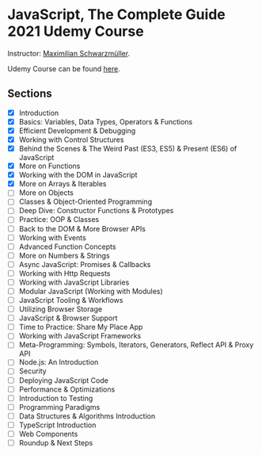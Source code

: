 # JavaScript, The Complete Guide 2021 Udemy Course

Instructor: [Maximilian Schwarzmüller][1].

Udemy Course can be found [here][2].

## Sections

- [x] Introduction
- [x] Basics: Variables, Data Types, Operators & Functions
- [x] Efficient Development & Debugging
- [x] Working with Control Structures
- [x] Behind the Scenes & The Weird Past (ES3, ES5) & Present (ES6) of JavaScript
- [x] More on Functions
- [x] Working with the DOM in JavaScript
- [x] More on Arrays & Iterables
- [ ] More on Objects
- [ ] Classes & Object-Oriented Programming
- [ ] Deep Dive: Constructor Functions & Prototypes
- [ ] Practice: OOP & Classes
- [ ] Back to the DOM & More Browser APIs
- [ ] Working with Events
- [ ] Advanced Function Concepts
- [ ] More on Numbers & Strings
- [ ] Async JavaScript: Promises & Callbacks
- [ ] Working with Http Requests
- [ ] Working with JavaScript Libraries
- [ ] Modular JavaScript (Working with Modules)
- [ ] JavaScript Tooling & Workflows
- [ ] Utilizing Browser Storage
- [ ] JavaScript & Browser Support
- [ ] Time to Practice: Share My Place App
- [ ] Working with JavaScript Frameworks
- [ ] Meta-Programming: Symbols, Iterators, Generators, Reflect API & Proxy API
- [ ] Node.js: An Introduction
- [ ] Security
- [ ] Deploying JavaScript Code
- [ ] Performance & Optimizations
- [ ] Introduction to Testing
- [ ] Programming Paradigms
- [ ] Data Structures & Algorithms Introduction
- [ ] TypeScript Introduction
- [ ] Web Components
- [ ] Roundup & Next Steps

[1]: https://www.udemy.com/user/maximilian-schwarzmuller/
[2]: https://www.udemy.com/course/javascript-the-complete-guide-2020-beginner-advanced/
